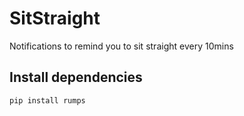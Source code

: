# SitStraight
Notifications to remind you to sit straight every 10mins


## Install dependencies

```bash
pip install rumps
```
